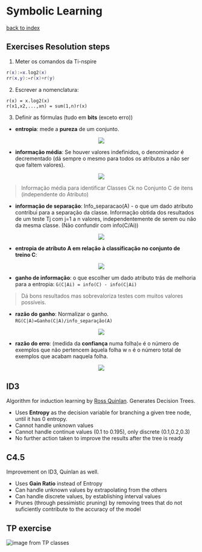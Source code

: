 # Symbolic Learning

[back to index](../README.md)

## Exercises Resolution steps
 1. Meter os comandos da Ti-nspire
```lua
r(x):=x.log2(x)
rr(x,y):=r(x)+r(y)
```
 2. Escrever a nomenclatura:
```
r(x) = x.log2(x)
r(x1,x2,...,xn) = sum(1,n)r(x)
```
 3. Definir as fórmulas (tudo em **bits** (exceto erro))
   * **entropia**: mede a **pureza** de um conjunto. 
   <p align="center"><img src="https://latex.codecogs.com/gif.latex?H(C/a_k)=\sum_{j=1})^{M_k}p(a_{k,j})*[-\sum_{i=1}^{N}p(C_i|a_{k,j})*\log_2{p(C_i|a_{k,j})}]"/></p>
   
   
   * **informação média**: Se houver valores indefinidos, o denominador é decrementado (dá sempre o mesmo para todos os atributos a não ser que faltem valores).
   <p align="center"><img src="https://latex.codecogs.com/gif.latex?info(C)=-\sum_{k=1}^{n}p(C_k)*\log_{2}(p(C_k))"/></p>
   
>Informação média para identificar Classes Ck no Conjunto C de itens (independente do Atributo)

   
   * **informação de separação**: Info_separacao(A) - o que um dado atributo contribui para a separação da classe. Informação obtida dos resultados de um teste Tj com j=1 a n valores, independentemente de serem ou não da mesma classe. (Não confundir com info(C/Ai))
   <p align="center"><img src="https://latex.codecogs.com/gif.latex?infoS(C)=-\sum_{i=1}^{n}\frac{C_i}{C}*\log_{2}(\frac{C_i}{C})"/></p>
   
   
   * **entropia de atributo A em relação à classificação no conjunto de treino C**:
   
   <p align="center"><img src="https://latex.codecogs.com/gif.latex?info(C|A_i)=\sum_{j=1}^{n}\frac{Cj}{C}*info(C_j)"/></p>
   
   * **ganho de informação**: o que escolher um dado atributo trás de melhoria para a entropia: `G(C|Ai) = info(C) - info(C|Ai)`
   
   > Dá bons resultados mas sobrevaloriza testes com muitos valores possíveis.
   
   * **razão do ganho**: Normalizar o ganho. `RG(C|A)=Ganho(C|A)/info_separação(A)`
   <p align="center"><img src="https://latex.codecogs.com/gif.latex?RG(A_i)=\frac{G(C|A_i)}{infoS(C)}"/></p>
   
   * **razão do erro**: (medida da **confiança** numa folha)`e` é o número de exemplos que não pertencem àquela folha w `n` é o número total de exemplos que acabam naquela folha. 
   <p align="center"><img src="https://latex.codecogs.com/gif.latex?Re=\frac{e+1}{n+2}"/></p>
   
   

## ID3 
Algorithm for induction learning by [Ross Quinlan](http://www.rulequest.com/Personal/). Generates Decision Trees.
 * Uses **Entropy** as the decision variable for branching a given tree node, until it has 0 entropy.
 * Cannot handle unknown values
 * Cannot handle continue values (0.1 to 0.195), only discrete (0.1,0.2,0.3)
 * No further action taken to improve the results after the tree is ready

## C4.5
Improvement on ID3, Quinlan as well.
 * Uses **Gain Ratio** instead of Entropy
 * Can handle unknown values by extrapolating from the others
 * Can handle discrete values, by establishing interval values
 * Prunes (through pessimistic pruning) by removing trees that do not suficiently contribute to the accuracy of the model

 ## TP exercise
 
 ![image from TP classes](https://i.imgur.com/ZDgLbMC.png)
